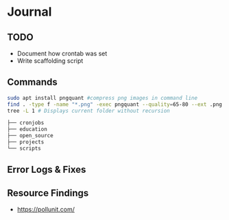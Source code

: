 # Journal

## TODO
- Document how crontab was set
- Write scaffolding script


## Commands

```bash
sudo apt install pngquant #compress png images in command line
find . -type f -name "*.png" -exec pngquant --quality=65-80 --ext .png --force {} \;
tree -L 1 # Displays current folder without recursion

├── cronjobs
├── education
├── open_source
├── projects
└── scripts

```

## Error Logs & Fixes

## Resource Findings
- https://pollunit.com/
